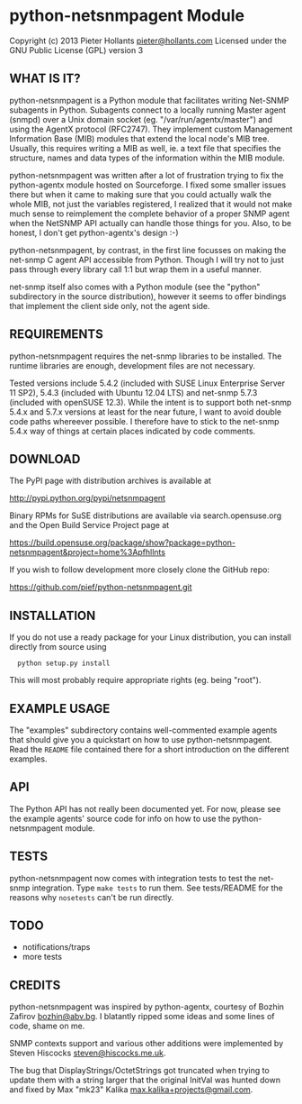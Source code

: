 # python-netsnmpagent Module

Copyright (c) 2013 Pieter Hollants <pieter@hollants.com>
Licensed under the GNU Public License (GPL) version 3


## WHAT IS IT?

python-netsnmpagent is a Python module that facilitates writing Net-SNMP subagents in Python. Subagents connect to a locally running Master agent (snmpd) over a Unix domain socket (eg. "/var/run/agentx/master") and using the AgentX protocol (RFC2747). They implement custom Management Information Base (MIB) modules that extend the local node's MIB tree. Usually, this requires writing a MIB as well, ie. a text file that specifies the structure, names and data types of the information within the MIB module.

python-netsnmpagent was written after a lot of frustration trying to fix the python-agentx module hosted on Sourceforge. I fixed some smaller issues there but when it came to making sure that you could actually walk the whole MIB, not just the variables registered, I realized that it would not make much sense to reimplement the complete behavior of a proper SNMP agent when the NetSNMP API actually can handle those things for you. Also, to be honest, I don't get python-agentx's design :-)

python-netsnmpagent, by contrast, in the first line focusses on making the net-snmp C agent API accessible from Python. Though I will try not to just pass through every library call 1:1 but wrap them in a useful manner.

net-snmp itself also comes with a Python module (see the "python" subdirectory in the source distribution), however it seems to offer bindings that implement the client side only, not the agent side.


## REQUIREMENTS

python-netsnmpagent requires the net-snmp libraries to be installed. The runtime libraries are enough, development files are not necessary.

Tested versions include 5.4.2 (included with SUSE Linux Enterprise Server 11 SP2), 5.4.3 (included with Ubuntu 12.04 LTS) and net-snmp 5.7.3 (included with openSUSE 12.3). While the intent is to support both net-snmp 5.4.x and 5.7.x versions at least for the near future, I want to avoid double code paths whereever possible. I therefore have to stick to the net-snmp 5.4.x way of things at certain places indicated by code comments.


## DOWNLOAD

The PyPI page with distribution archives is available at

  http://pypi.python.org/pypi/netsnmpagent

Binary RPMs for SuSE distributions are available via search.opensuse.org and the Open Build Service Project page at

  https://build.opensuse.org/package/show?package=python-netsnmpagent&project=home%3Apfhllnts

If you wish to follow development more closely clone the GitHub repo:

  https://github.com/pief/python-netsnmpagent.git


## INSTALLATION

If you do not use a ready package for your Linux distribution, you can install directly from source using

```
  python setup.py install
```

This will most probably require appropriate rights (eg. being "root").


## EXAMPLE USAGE

The "examples" subdirectory contains well-commented example agents that should give you a quickstart on how to use python-netsnmpagent. Read the `README` file contained there for a short introduction on the different examples.


## API

The Python API has not really been documented yet. For now, please see the example agents' source code for info on how to use the python-netsnmpagent module.


## TESTS

python-netsnmpagent now comes with integration tests to test the net-snmp integration. Type `make tests` to run them. See tests/README for the reasons why `nosetests` can't be run directly.


## TODO

 - notifications/traps
 - more tests


## CREDITS

python-netsnmpagent was inspired by python-agentx, courtesy of Bozhin Zafirov <bozhin@abv.bg>. I blatantly ripped some ideas and some lines of code, shame on me.

SNMP contexts support and various other additions were implemented by Steven Hiscocks <steven@hiscocks.me.uk>.

The bug that DisplayStrings/OctetStrings got truncated when trying to update them with a string larger that the original InitVal was hunted down and fixed by Max "mk23" Kalika <max.kalika+projects@gmail.com>.
